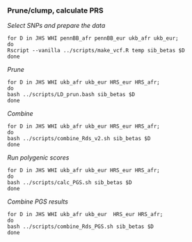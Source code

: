 ###  Prune/clump, calculate PRS
*Select SNPs and prepare the data*
```
for D in JHS WHI pennBB_afr pennBB_eur ukb_afr ukb_eur;
do
Rscript --vanilla ../scripts/make_vcf.R temp sib_betas $D
done
```

*Prune*

```
for D in JHS WHI ukb_afr ukb_eur HRS_eur HRS_afr;
do
bash ../scripts/LD_prun.bash sib_betas $D
done
```

*Combine*

```
for D in JHS WHI ukb_afr ukb_eur HRS_eur HRS_afr;
do
bash ../scripts/combine_Rds_v2.sh sib_betas $D
done
```



*Run polygenic scores*

```
for D in JHS WHI ukb_afr ukb_eur HRS_eur HRS_afr;
do
bash ../scripts/calc_PGS.sh sib_betas $D
done
```

*Combine PGS results*

```
for D in JHS WHI ukb_afr ukb_eur  HRS_eur HRS_afr;
do
bash ../scripts/combine_Rds_PGS.sh sib_betas $D
done
```

